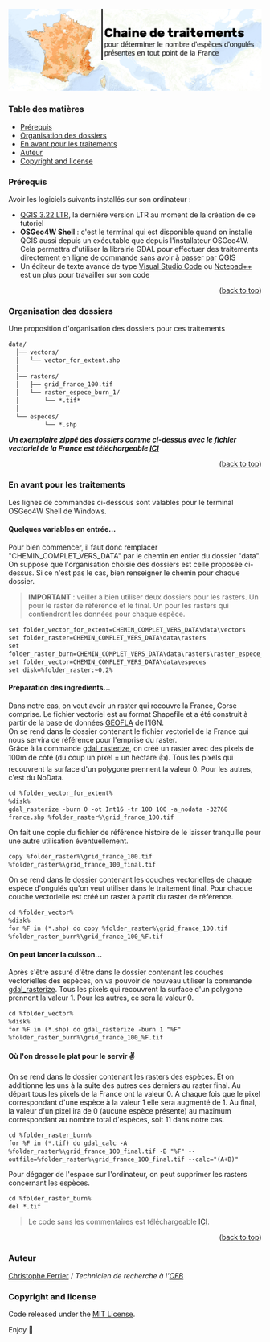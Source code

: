 <p align="center">
  <a href="https://professionnels.ofb.fr/fr/reseau-ongules-sauvages">
    <img src="https://github.com/christofoto/ongules/raw/main/images/header.png" alt="Logo">
  </a>

  <!-- <h3 align="center">Logo</h3> -->

  <!-- <h1 style="text-align:center">
    Chaine de traitements </h1>
  <h3 style="text-align:center">
  pour déterminer le nombre d'espèces d'ongulés<br> 
  présentes en tout point de la France métropolitaine
  <br>
    </h3> -->
</p>

<a name="readme-top"></a>

### Table des matières

- [Prérequis](#prérequis)
- [Organisation des dossiers](#organisation-des-dossiers)
- [En avant pour les traitements](#en-avant-pour-les-traitements)
- [Auteur](#auteur)
- [Copyright and license](#copyright-and-license)

### Prérequis

Avoir les logiciels suivants installés sur son ordinateur :

- [QGIS 3.22 LTR](https://www.qgis.org/fr/site/forusers/download.html), la dernière version LTR au moment de la création de ce tutoriel
- <b>OSGeo4W Shell</b> : c'est le terminal qui est disponible quand on installe QGIS aussi depuis un exécutable que depuis l'installateur OSGeo4W. Cela permettra d'utiliser la librairie GDAL pour effectuer des traitements directement en ligne de commande sans avoir à passer par QGIS
- Un éditeur de texte avancé de type [Visual Studio Code](https://code.visualstudio.com/) ou [Notepad++](https://notepad-plus-plus.org/) est un plus pour travailler sur son code

<p align="right">(<a href="#readme-top">back to top</a>)</p>

### Organisation des dossiers

Une proposition d'organisation des dossiers pour ces traitements

```text
data/
  │── vectors/
  │   └── vector_for_extent.shp
  │
  │── rasters/
  │   ├── grid_france_100.tif
  │   └── raster_espece_burn_1/
  │       └── *.tif*
  │
  └── especes/
          └── *.shp
```

**_Un exemplaire zippé des dossiers comme ci-dessus avec le fichier vectoriel de la France est téléchargeable [ICI](https://github.com/christofoto/ongules/raw/main/ressources/data.zip)_**

<p align="right">(<a href="#readme-top">back to top</a>)</p>

### En avant pour les traitements

Les lignes de commandes ci-dessous sont valables pour le terminal OSGeo4W Shell de Windows.

#### Quelques variables en entrée...

Pour bien commencer, il faut donc remplacer "CHEMIN_COMPLET_VERS_DATA" par le chemin en entier du dossier "data".<br>
On suppose que l'organisation choisie des dossiers est celle proposée ci-dessus. Si ce n'est pas le cas, bien renseigner le chemin pour chaque dossier.<br>

> **IMPORTANT** : veiller à bien utiliser deux dossiers pour les rasters. Un pour le raster de référence et le final. Un pour les rasters qui contiendront les données pour chaque espèce.

```code
set folder_vector_for_extent=CHEMIN_COMPLET_VERS_DATA\data\vectors
set folder_raster=CHEMIN_COMPLET_VERS_DATA\data\rasters
set folder_raster_burn=CHEMIN_COMPLET_VERS_DATA\data\rasters\raster_espece_burn_1
set folder_vector=CHEMIN_COMPLET_VERS_DATA\data\especes
set disk=%folder_raster:~0,2%
```

#### Préparation des ingrédients...

Dans notre cas, on veut avoir un raster qui recouvre la France, Corse comprise.
Le fichier vectoriel est au format Shapefile et a été construit à partir de la base de données [GEOFLA](https://geoservices.ign.fr/geofla) de l'IGN.<br>
On se rend dans le dossier contenant le fichier vectoriel de la France qui nous servira de référence pour l'emprise du raster.<br>
Grâce à la commande [gdal_rasterize](https://gdal.org/programs/gdal_rasterize.html), on créé un raster avec des pixels de 100m de côté (du coup un pixel = un hectare :+1:). Tous les pixels qui recouvrent la surface d'un polygone prennent la valeur 0. Pour les autres, c'est du NoData.

```code
cd %folder_vector_for_extent%
%disk%
gdal_rasterize -burn 0 -ot Int16 -tr 100 100 -a_nodata -32768 france.shp %folder_raster%\grid_france_100.tif
```

On fait une copie du fichier de référence histoire de le laisser tranquille pour une autre utilisation éventuellement.

```code
copy %folder_raster%\grid_france_100.tif %folder_raster%\grid_france_100_final.tif
```

On se rend dans le dossier contenant les couches vectorielles de chaque espèce d'ongulés qu'on veut utiliser dans le traitement final. Pour chaque couche vectorielle est créé un raster à partit du raster de référence.

```code
cd %folder_vector%
%disk%
for %F in (*.shp) do copy %folder_raster%\grid_france_100.tif %folder_raster_burn%\grid_france_100_%F.tif
```

#### On peut lancer la cuisson...

Après s'être assuré d'être dans le dossier contenant les couches vectorielles des espèces, on va pouvoir de nouveau utiliser la commande [gdal_rasterize](https://gdal.org/programs/gdal_rasterize.html). Tous les pixels qui recouvrent la surface d'un polygone prennent la valeur 1. Pour les autres, ce sera la valeur 0.

```code
cd %folder_vector%
%disk%
for %F in (*.shp) do gdal_rasterize -burn 1 "%F" %folder_raster_burn%\grid_france_100_%F.tif
```

#### Où l'on dresse le plat pour le servir :v:

On se rend dans le dossier contenant les rasters des espèces. Et on additionne les uns à la suite des autres ces derniers au raster final. Au départ tous les pixels de la France ont la valeur 0. A chaque fois que le pixel correspondant d'une espèce à la valeur 1 elle sera augmenté de 1. Au final, la valeur d'un pixel ira de 0 (aucune espèce présente) au maximum correspondant au nombre total d'espèces, soit 11 dans notre cas.

```code
cd %folder_raster_burn%
for %F in (*.tif) do gdal_calc -A  %folder_raster%\grid_france_100_final.tif -B "%F" --outfile=%folder_raster%\grid_france_100_final.tif --calc="(A+B)"
```

Pour dégager de l'espace sur l'ordinateur, on peut supprimer les rasters concernant les espèces.

```code
cd %folder_raster_burn%
del *.tif
```

> Le code sans les commentaires est téléchargeable [ICI](https://github.com/christofoto/ongules/blob/main/scripts/code_superposition.txt).

<p align="right">(<a href="#readme-top">back to top</a>)</p>

### Auteur

[Christophe Ferrier](https://github.com/christofoto) / _Technicien de recherche à l'[OFB](https://www.ofb.gouv.fr/)_

<!-- <p align="right">(<a href="#readme-top">back to top</a>)</p>
 -->
<!-- ### Remerciements

Some Text -->

<!-- <p align="right">(<a href="#readme-top">back to top</a>)</p>
 -->

### Copyright and license

Code released under the [MIT License](https://reponame/blob/master/LICENSE).

Enjoy :metal:
